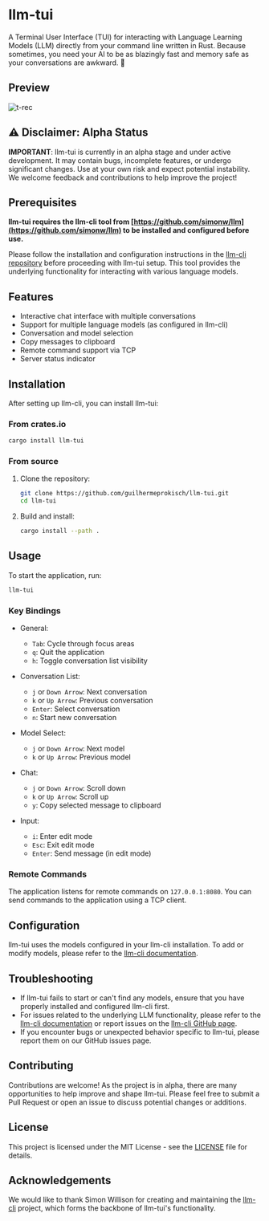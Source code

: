 # llm-tui

A Terminal User Interface (TUI) for interacting with Language Learning Models (LLM) directly from your command line written in Rust.
Because sometimes, you need your AI to be as blazingly fast and memory safe as your conversations are awkward. 🦀

## Preview
![t-rec](https://github.com/user-attachments/assets/1128719a-ba10-404c-9711-b4b36a2c69a6)

## ⚠️ Disclaimer: Alpha Status

**IMPORTANT**: llm-tui is currently in an alpha stage and under active development. It may contain bugs, incomplete features, or undergo significant changes. Use at your own risk and expect potential instability. We welcome feedback and contributions to help improve the project!

## Prerequisites

**llm-tui requires the llm-cli tool from [https://github.com/simonw/llm](https://github.com/simonw/llm) to be installed and configured before use.**

Please follow the installation and configuration instructions in the [llm-cli repository](https://github.com/simonw/llm) before proceeding with llm-tui setup. This tool provides the underlying functionality for interacting with various language models.

## Features

- Interactive chat interface with multiple conversations
- Support for multiple language models (as configured in llm-cli)
- Conversation and model selection
- Copy messages to clipboard
- Remote command support via TCP
- Server status indicator

## Installation

After setting up llm-cli, you can install llm-tui:

### From crates.io

```bash
cargo install llm-tui
```

### From source

1. Clone the repository:

   ```bash
   git clone https://github.com/guilhermeprokisch/llm-tui.git
   cd llm-tui
   ```

2. Build and install:
   ```bash
   cargo install --path .
   ```

## Usage

To start the application, run:

```bash
llm-tui
```

### Key Bindings

- General:

  - `Tab`: Cycle through focus areas
  - `q`: Quit the application
  - `h`: Toggle conversation list visibility

- Conversation List:

  - `j` or `Down Arrow`: Next conversation
  - `k` or `Up Arrow`: Previous conversation
  - `Enter`: Select conversation
  - `n`: Start new conversation

- Model Select:

  - `j` or `Down Arrow`: Next model
  - `k` or `Up Arrow`: Previous model

- Chat:

  - `j` or `Down Arrow`: Scroll down
  - `k` or `Up Arrow`: Scroll up
  - `y`: Copy selected message to clipboard

- Input:
  - `i`: Enter edit mode
  - `Esc`: Exit edit mode
  - `Enter`: Send message (in edit mode)

### Remote Commands

The application listens for remote commands on `127.0.0.1:8080`. You can send commands to the application using a TCP client.

## Configuration

llm-tui uses the models configured in your llm-cli installation. To add or modify models, please refer to the [llm-cli documentation](https://llm.datasette.io/en/stable/configuration.html).

## Troubleshooting

- If llm-tui fails to start or can't find any models, ensure that you have properly installed and configured llm-cli first.
- For issues related to the underlying LLM functionality, please refer to the [llm-cli documentation](https://llm.datasette.io/en/stable/) or report issues on the [llm-cli GitHub page](https://github.com/simonw/llm/issues).
- If you encounter bugs or unexpected behavior specific to llm-tui, please report them on our GitHub issues page.

## Contributing

Contributions are welcome! As the project is in alpha, there are many opportunities to help improve and shape llm-tui. Please feel free to submit a Pull Request or open an issue to discuss potential changes or additions.

## License

This project is licensed under the MIT License - see the [LICENSE](LICENSE) file for details.

## Acknowledgements

We would like to thank Simon Willison for creating and maintaining the [llm-cli](https://github.com/simonw/llm) project, which forms the backbone of llm-tui's functionality.
